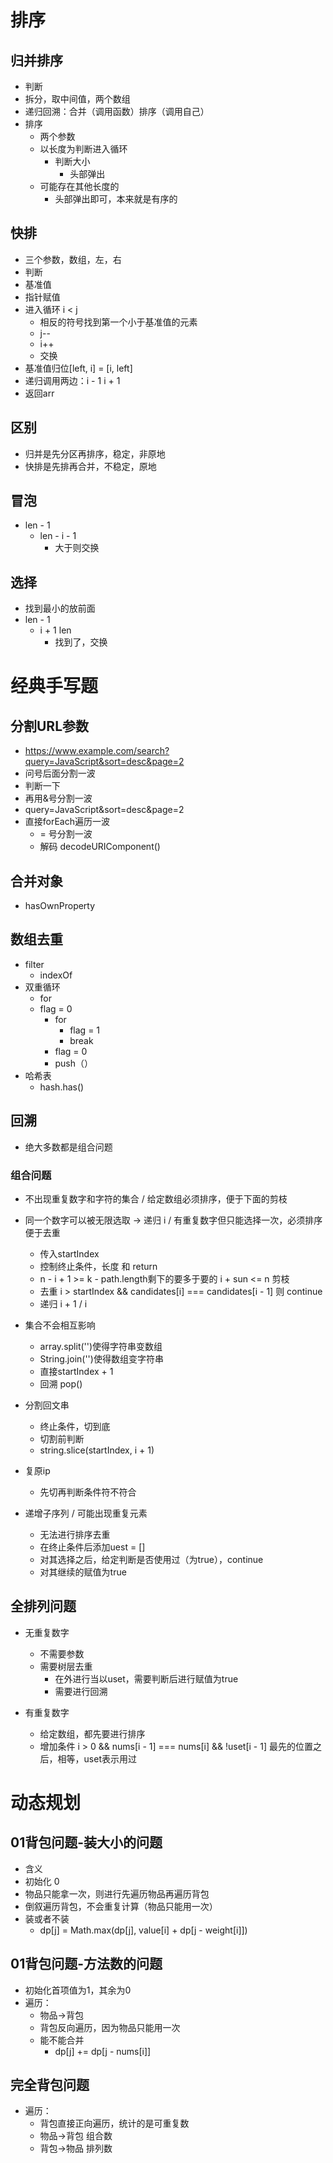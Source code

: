 # 排序
## 归并排序
- 判断
- 拆分，取中间值，两个数组
- 递归回溯：合并（调用函数）排序（调用自己）
- 排序
  - 两个参数
  - 以长度为判断进入循环
    - 判断大小
      - 头部弹出
  - 可能存在其他长度的
    - 头部弹出即可，本来就是有序的

## 快排
- 三个参数，数组，左，右
- 判断
- 基准值
- 指针赋值
- 进入循环 i < j
  - 相反的符号找到第一个小于基准值的元素
  - j--
  - i++
  - 交换
- 基准值归位[left, i] = [i, left]
- 递归调用两边：i - 1 i + 1
- 返回arr

## 区别
- 归并是先分区再排序，稳定，非原地
- 快排是先排再合并，不稳定，原地
  
## 冒泡
- len - 1
  - len - i - 1
    - 大于则交换

## 选择
- 找到最小的放前面
- len - 1
  - i + 1 len
    - 找到了，交换

# 经典手写题
## 分割URL参数
- https://www.example.com/search?query=JavaScript&sort=desc&page=2
- 问号后面分割一波
- 判断一下
- 再用&号分割一波
- query=JavaScript&sort=desc&page=2
- 直接forEach遍历一波
  - = 号分割一波
  - 解码 decodeURIComponent()

## 合并对象
- hasOwnProperty

## 数组去重
- filter
  - indexOf
- 双重循环
  - for
  - flag = 0
    - for 
      - flag = 1
      - break
    - flag = 0
    - push（）
- 哈希表
  - hash.has()

## 回溯
- 绝大多数都是组合问题
### 组合问题
- 不出现重复数字和字符的集合 / 给定数组必须排序，便于下面的剪枝 
- 同一个数字可以被无限选取 -> 递归 i / 有重复数字但只能选择一次，必须排序便于去重
  - 传入startIndex
  - 控制终止条件，长度 和 return
  - n - i + 1 >= k - path.length剩下的要多于要的 i + sun <= n 剪枝
  - 去重 i > startIndex && candidates[i] === candidates[i - 1] 则 continue
  - 递归 i + 1 / i

- 集合不会相互影响
  - array.split('')使得字符串变数组
  - String.join('')使得数组变字符串
  - 直接startIndex + 1
  - 回溯 pop()

- 分割回文串
  - 终止条件，切到底
  - 切割前判断
  - string.slice(startIndex, i + 1)

- 复原ip
  - 先切再判断条件符不符合

- 递增子序列 / 可能出现重复元素
  - 无法进行排序去重
  - 在终止条件后添加uest = []
  - 对其选择之后，给定判断是否使用过（为true），continue
  - 对其继续的赋值为true

## 全排列问题
- 无重复数字
  - 不需要参数
  - 需要树层去重
    - 在外进行当以uset，需要判断后进行赋值为true
    - 需要进行回溯

- 有重复数字
  - 给定数组，都先要进行排序
  - 增加条件 i > 0 && nums[i - 1] === nums[i] && !uset[i - 1] 最先的位置之后，相等，uset表示用过


# 动态规划
## 01背包问题-装大小的问题
- 含义
- 初始化 0 
- 物品只能拿一次，则进行先遍历物品再遍历背包
- 倒叙遍历背包，不会重复计算（物品只能用一次）
- 装或者不装
  - dp[j] = Math.max(dp[j], value[i] + dp[j - weight[i]])

## 01背包问题-方法数的问题
- 初始化首项值为1，其余为0
- 遍历：
  - 物品->背包
  - 背包反向遍历，因为物品只能用一次
  - 能不能合并
    - dp[j] += dp[j - nums[i]]

## 完全背包问题
- 遍历：
  - 背包直接正向遍历，统计的是可重复数
  - 物品->背包 组合数
  - 背包->物品 排列数



